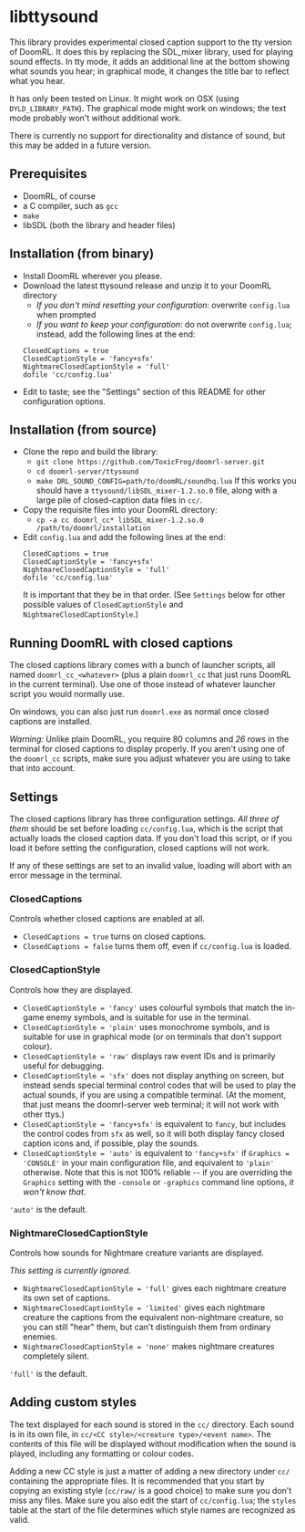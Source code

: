 # libttysound

This library provides experimental closed caption support to the tty version of DoomRL. It does this by replacing the SDL_mixer library, used for playing sound effects. In tty mode, it adds an additional line at the bottom showing what sounds you hear; in graphical mode, it changes the title bar to reflect what you hear.

It has only been tested on Linux. It might work on OSX (using `DYLD_LIBRARY_PATH`). The graphical mode might work on windows; the text mode probably won't without additional work.

There is currently no support for directionality and distance of sound, but this may be added in a future version.

## Prerequisites

- DoomRL, of course
- a C compiler, such as `gcc`
- `make`
- libSDL (both the library and header files)

## Installation (from binary)

- Install DoomRL wherever you please.
- Download the latest ttysound release and unzip it to your DoomRL directory
  - *If you don't mind resetting your configuration*: overwrite `config.lua` when prompted
  - *If you want to keep your configuration*: do not overwrite `config.lua`; instead, add the following lines at the end:
  ```
  ClosedCaptions = true
  ClosedCaptionStyle = 'fancy+sfx'
  NightmareClosedCaptionStyle = 'full'
  dofile 'cc/config.lua'
  ```
- Edit to taste; see the "Settings" section of this README for other configuration options.

## Installation (from source)

- Clone the repo and build the library:
  - `git clone https://github.com/ToxicFrog/doomrl-server.git`
  - `cd doomrl-server/ttysound`
  - `make DRL_SOUND_CONFIG=path/to/doomRL/soundhq.lua`
  If this works you should have a `ttysound/libSDL_mixer-1.2.so.0` file, along
  with a large pile of closed-caption data files in `cc/`.
- Copy the requisite files into your DoomRL directory:
  - `cp -a cc doomrl_cc* libSDL_mixer-1.2.so.0 /path/to/doomrl/installation`
- Edit `config.lua` and add the following lines at the end:
  ```
  ClosedCaptions = true
  ClosedCaptionStyle = 'fancy+sfx'
  NightmareClosedCaptionStyle = 'full'
  dofile 'cc/config.lua'
  ```
  It is important that they be in that order. (See `Settings` below for other possible values of `ClosedCaptionStyle` and `NightmareClosedCaptionStyle`.)

## Running DoomRL with closed captions

The closed captions library comes with a bunch of launcher scripts, all named `doomrl_cc_<whatever>` (plus a plain `doomrl_cc` that just runs DoomRL in the current terminal). Use one of those instead of whatever launcher script you would normally use.

On windows, you can also just run `doomrl.exe` as normal once closed captions are installed.

*Warning:* Unlike plain DoomRL, you require 80 columns and *26 rows* in the terminal for closed captions to display properly. If you aren't using one of the `doomrl_cc` scripts, make sure you adjust whatever you are using to take that into account.

## Settings

The closed captions library has three configuration settings. *All three of them* should be set before loading `cc/config.lua`, which is the script that actually loads the closed caption data. If you don't load this script, or if you load it before setting the configuration, closed captions will not work.

If any of these settings are set to an invalid value, loading will abort with an error message in the terminal.

### ClosedCaptions

Controls whether closed captions are enabled at all.

- `ClosedCaptions = true` turns on closed captions.
- `ClosedCaptions = false` turns them off, even if `cc/config.lua` is loaded.

### ClosedCaptionStyle

Controls how they are displayed.

- `ClosedCaptionStyle = 'fancy'` uses colourful symbols that match the in-game enemy symbols, and is suitable for use in the terminal.
- `ClosedCaptionStyle = 'plain'` uses monochrome symbols, and is suitable for use in graphical mode (or on terminals that don't support colour).
- `ClosedCaptionStyle = 'raw'` displays raw event IDs and is primarily useful for debugging.
- `ClosedCaptionStyle = 'sfx'` does not display anything on screen, but instead sends special terminal control codes that will be used to play the actual sounds, if you are using a compatible terminal. (At the moment, that just means the doomrl-server web terminal; it will not work with other ttys.)
- `ClosedCaptionStyle = 'fancy+sfx'` is equivalent to `fancy`, but includes the control codes from `sfx` as well, so it will both display fancy closed caption icons and, if possible, play the sounds.
- `ClosedCaptionStyle = 'auto'` is equivalent to `'fancy+sfx'` if `Graphics = 'CONSOLE'` in your main configuration file, and equivalent to `'plain'` otherwise. Note that this is not 100% reliable -- if you are overriding the `Graphics` setting with the `-console` or `-graphics` command line options, *it won't know that*.

`'auto'` is the default.

### NightmareClosedCaptionStyle

Controls how sounds for Nightmare creature variants are displayed.

*This setting is currently ignored.*

- `NightmareClosedCaptionStyle = 'full'` gives each nightmare creature its own set of captions.
- `NightmareClosedCaptionStyle = 'limited'` gives each nightmare creature the captions from the equivalent non-nightmare creature, so you can still "hear" them, but can't distinguish them from ordinary enemies.
- `NightmareClosedCaptionStyle = 'none'` makes nightmare creatures completely silent.

`'full'` is the default.

## Adding custom styles

The text displayed for each sound is stored in the `cc/` directory. Each sound is in its own file, in `cc/<CC style>/<creature type>/<event name>`. The contents of this file will be displayed without modification when the sound is played, including any formatting or colour codes.

Adding a new CC style is just a matter of adding a new directory under `cc/` containing the appropriate files. It is recommended that you start by copying an existing style (`cc/raw/` is a good choice) to make sure you don't miss any files. Make sure you also edit the start of `cc/config.lua`; the `styles` table at the start of the file determines which style names are recognized as valid.
